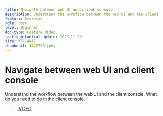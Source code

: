 ```yaml
---
title: Navigate between web UI and client console
description: Understand the workflow between the web UI and the client console. What do you need to do in the client console.
feature: Overview
role: User
level: Beginner
doc-type: Feature Video
last-substantial-update: 2023-11-29
jira: KT-14417
thumbnail: 3425798.jpeg
---
```


# Navigate between web UI and client console

Understand the workflow between the web UI and the client console. What do you need to do in the client console.

>[!VIDEO](https://video.tv.adobe.com/v/3425798/?learn=on)
